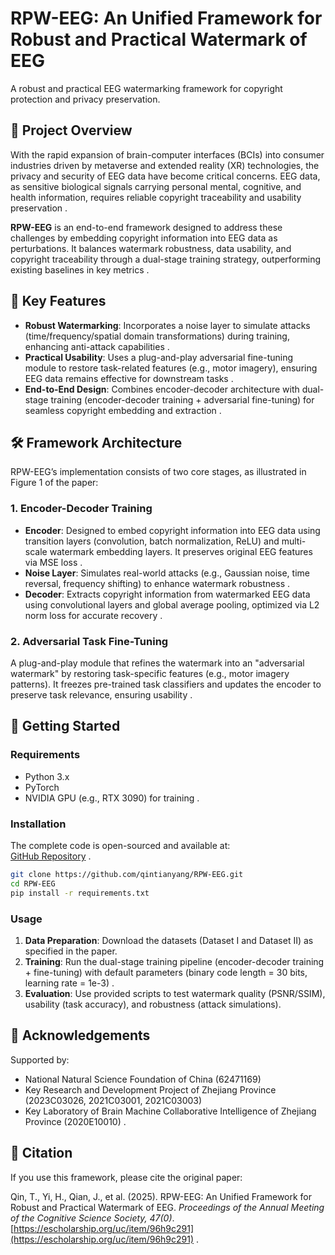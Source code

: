 # RPW-EEG: An Unified Framework for Robust and Practical Watermark of EEG  
A robust and practical EEG watermarking framework for copyright protection and privacy preservation.  


## 🌟 Project Overview  
With the rapid expansion of brain-computer interfaces (BCIs) into consumer industries driven by metaverse and extended reality (XR) technologies, the privacy and security of EEG data have become critical concerns. EEG data, as sensitive biological signals carrying personal mental, cognitive, and health information, requires reliable copyright traceability and usability preservation .  

**RPW-EEG** is an end-to-end framework designed to address these challenges by embedding copyright information into EEG data as perturbations. It balances watermark robustness, data usability, and copyright traceability through a dual-stage training strategy, outperforming existing baselines in key metrics .  


## 🎯 Key Features  
- **Robust Watermarking**: Incorporates a noise layer to simulate attacks (time/frequency/spatial domain transformations) during training, enhancing anti-attack capabilities .  
- **Practical Usability**: Uses a plug-and-play adversarial fine-tuning module to restore task-related features (e.g., motor imagery), ensuring EEG data remains effective for downstream tasks .  
- **End-to-End Design**: Combines encoder-decoder architecture with dual-stage training (encoder-decoder training + adversarial fine-tuning) for seamless copyright embedding and extraction .  


## 🛠️ Framework Architecture  
RPW-EEG’s implementation consists of two core stages, as illustrated in Figure 1 of the paper:  



### 1. Encoder-Decoder Training  
- **Encoder**: Designed to embed copyright information into EEG data using transition layers (convolution, batch normalization, ReLU) and multi-scale watermark embedding layers. It preserves original EEG features via MSE loss .  
- **Noise Layer**: Simulates real-world attacks (e.g., Gaussian noise, time reversal, frequency shifting) to enhance watermark robustness .  
- **Decoder**: Extracts copyright information from watermarked EEG data using convolutional layers and global average pooling, optimized via L2 norm loss for accurate recovery .  

### 2. Adversarial Task Fine-Tuning  
A plug-and-play module that refines the watermark into an "adversarial watermark" by restoring task-specific features (e.g., motor imagery patterns). It freezes pre-trained task classifiers and updates the encoder to preserve task relevance, ensuring usability .  



## 🚀 Getting Started  
### Requirements  
- Python 3.x  
- PyTorch  
- NVIDIA GPU (e.g., RTX 3090) for training .  

### Installation  
The complete code is open-sourced and available at:  
[GitHub Repository](https://github.com/qintianyang/RPW-EEG) .  

```bash  
git clone https://github.com/qintianyang/RPW-EEG.git  
cd RPW-EEG  
pip install -r requirements.txt  
```  

### Usage  
1. **Data Preparation**: Download the datasets (Dataset I and Dataset II) as specified in the paper.  
2. **Training**: Run the dual-stage training pipeline (encoder-decoder training + fine-tuning) with default parameters (binary code length = 30 bits, learning rate = 1e-3) .  
3. **Evaluation**: Use provided scripts to test watermark quality (PSNR/SSIM), usability (task accuracy), and robustness (attack simulations).  




## 🙏 Acknowledgements  
Supported by:  
- National Natural Science Foundation of China (62471169)  
- Key Research and Development Project of Zhejiang Province (2023C03026, 2021C03001, 2021C03003)  
- Key Laboratory of Brain Machine Collaborative Intelligence of Zhejiang Province (2020E10010) .  


## 📄 Citation  
If you use this framework, please cite the original paper:  

Qin, T., Yi, H., Qian, J., et al. (2025). RPW-EEG: An Unified Framework for Robust and Practical Watermark of EEG. *Proceedings of the Annual Meeting of the Cognitive Science Society, 47(0)*. [https://escholarship.org/uc/item/96h9c291](https://escholarship.org/uc/item/96h9c291) .